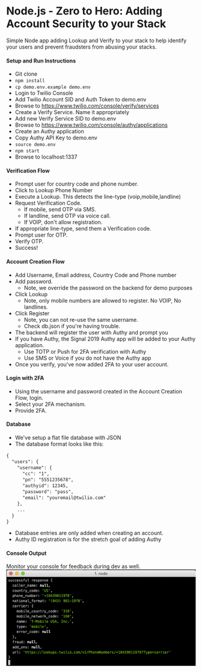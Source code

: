 # Node.js - Zero to Hero:  Adding Account Security to your Stack

Simple Node app adding Lookup and Verify to your stack to help identify your users and prevent fraudsters from abusing your stacks.

#### Setup and Run Instructions
- Git clone
- ```npm install```
- ```cp demo.env.example demo.env```
- Login to Twilio Console
- Add Twilio Account SID and Auth Token to demo.env
- Browse to https://www.twilio.com/console/verify/services
- Create a Verify Service.  Name it appropriately
- Add new Verify Service SID to demo.env
- Browse to https://www.twilio.com/console/authy/applications
- Create an Authy application
- Copy Authy API Key to demo.env
- ```source demo.env```
- ```npm start```
- Browse to localhost:1337


#### Verification Flow
- Prompt user for country code and phone number.
- Click to Lookup Phone Number
- Execute a Lookup.  This detects the line-type (voip,mobile,landline)
- Request Verification Code.
    - If mobile, send OTP via SMS.
    - If landline, send OTP via voice call.
    - If VOIP, don't allow registration.
- If appropriate line-type, send them a Verification code.
- Prompt user for OTP.
- Verify OTP.
- Success!

#### Account Creation Flow
- Add Username, Email address, Country Code and Phone number
- Add password.  
    - Note, we override the password on the backend for demo purposes
- Click Lookup
    - Note, only mobile numbers are allowed to register.  No VOIP, No landlines.
- Click Register
    - Note, you can not re-use the same username.
    - Check db.json if you're having trouble.
- The backend will register the user with Authy and prompt you 
- If you have Authy, the Signal 2019 Authy app will be added to your Authy application.
    - Use TOTP or Push for 2FA verification with Authy
    - Use SMS or Voice if you do not have the Authy app
- Once you verify, you've now added 2FA to your user account.

#### Login with 2FA
- Using the username and password created in the Account Creation Flow, login.
- Select your 2FA mechanism.
- Provide 2FA.

#### Database
- We've setup a flat file database with JSON
- The database format looks like this:
```
{
  "users": {
    "username": {
      "cc": "1",
      "pn": "5551235678",
      "authyid": 12345,
      "password": "pass",
      "email": "youremail@twilio.com"
    },
    ...
  }
}
```
- Database entries are only added when creating an account.
- Authy ID registration is for the stretch goal of adding Authy

#### Console Output
Monitor your console for feedback during dev as well.
![Output Example](console-output.png)

